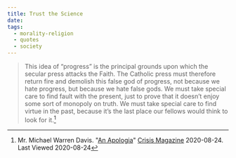```yaml
---
title: Trust the Science
date: 
tags:
  - morality-religion
  - quotes
  - society
---
```


> This idea of “progress”  is the principal grounds upon which the secular press
> attacks the Faith. The Catholic press must therefore return fire and demolish
> this false god of progress, not because we hate progress, but because we hate
> false gods. We must take special care to find fault with the present, just to
> prove that it doesn’t enjoy some sort of monopoly on truth. We must take
> special care to find virtue in the past, because it’s the last place our
> fellows would think to look for it.[^20200824-1]

[^20200824-1]: Mr. Michael Warren Davis. "[An Apologia](https://www.crisismagazine.com/2020/an-apologia)"
[Crisis Magazine](https://www.crisismagazine.com/) 2020-08-24. Last Viewed 2020-08-24

